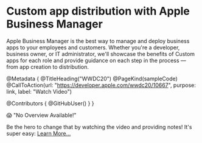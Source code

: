 # Custom app distribution with Apple Business Manager

Apple Business Manager is the best way to manage and deploy business apps to your employees and customers. Whether you're a developer, business owner, or IT administrator, we'll showcase the benefits of Custom apps for each role and provide guidance on each step in the process — from app creation to distribution.

@Metadata {
   @TitleHeading("WWDC20")
   @PageKind(sampleCode)
   @CallToAction(url: "https://developer.apple.com/wwdc20/10667", purpose: link, label: "Watch Video")

   @Contributors {
      @GitHubUser(<replace this with your GitHub handle>)
   }
}

😱 "No Overview Available!"

Be the hero to change that by watching the video and providing notes! It's super easy:
 [Learn More…](https://wwdcnotes.github.io/WWDCNotes/documentation/wwdcnotes/contributing)
